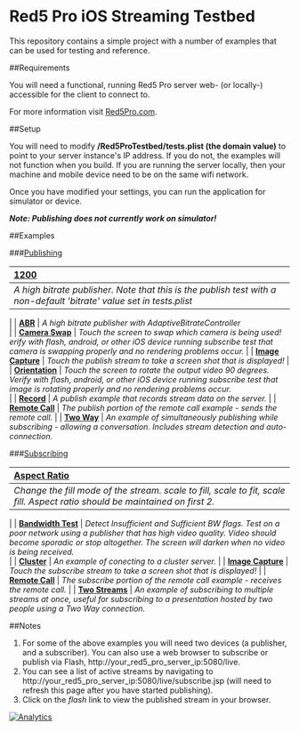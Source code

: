 # Red5 Pro iOS Streaming Testbed

This repository contains a simple project with a number of examples that can be used for testing and reference.  

##Requirements

You will need a functional, running Red5 Pro server web- (or locally-) accessible for the client to connect to.

For more information visit [Red5Pro.com](http://red5pro.com).

##Setup

You will need to modify **/Red5ProTestbed/tests.plist (the domain value)** to point to your server instance's IP address.  If you do not, the examples will not function when you build. If you are running the server locally, then your machine and mobile device need to be on the same wifi network. 

Once you have modified your settings, you can run the application for simulator or device. 

***Note: Publishing does not currently work on simulator!***

##Examples

###[Publishing](R5ProTestbed/Tests/Publish)

| **[1200](R5ProTestbed/Tests/Publish)**                 
| :-----
| *A high bitrate publisher. Note that this is the publish test with a non-default 'bitrate' value set in tests.plist* 
|
| **[ABR](R5ProTestbed/Tests/AdaptiveBitrate)**
| *A high bitrate publisher with AdaptiveBitrateController*   
|
| **[Camera Swap](R5ProTestbed/Tests/CameraSwap)**
| *Touch the screen to swap which camera is being used! erify with flash, android, or other iOS device running subscribe test that camera is swapping properly and no rendering problems occur.* 
|
| **[Image Capture](R5ProTestbed/Tests/PublishStreamImage)**
| *Touch the publish stream to take a screen shot that is displayed!* 
|
| **[Orientation](R5ProTestbed/Tests/PublishOrientation)**
| *Touch the screen to rotate the output video 90 degrees.  Verify with flash, android, or other iOS device running subscribe test that image is rotating properly and no rendering problems occur.*    
|
| **[Record](R5ProTestbed/Tests/Recorded)**
| *A publish example that records stream data on the server.*
|
| **[Remote Call](R5ProTestbed/Tests/RemoteCall)**
| *The publish portion of the remote call example - sends the remote call.*
|
| **[Two Way](R5ProTestbed/Tests/TwoWay)**
| *An example of simultaneously publishing while subscribing - allowing a conversation. Includes stream detection and auto-connection.*

###[Subscribing](R5ProTestbed/Tests/Subscribe)

| **[Aspect Ratio](R5ProTestbed/Tests/SubscribeAspectRatio)**
| :----
| *Change the fill mode of the stream.  scale to fill, scale to fit, scale fill.  Aspect ratio should be maintained on first 2.* 
|
| **[Bandwidth Test](R5ProTestbed/Tests/SubscriberBadwidth)**
| *Detect Insufficient and Sufficient BW flags.  Test on a poor network using a publisher that has high video quality. Video should become sporadic or stop altogether.  The screen will darken when no video is being received.*  
|
| **[Cluster](R5ProTestbed/Tests/SubscribeCluster)** 
| *An example of conecting to a cluster server.* 
|
| **[Image Capture](R5ProTestbed/Tests/SubscribeStreamImage)**
| *Touch the subscribe stream to take a screen shot that is displayed!*
|
| **[Remote Call](R5ProTestbed/Tests/RemoteCall)**
| *The subscribe portion of the remote call example - receives the remote call.* 
|
| **[Two Streams](R5ProTestbed/Tests/SubscribeTwoStreams)**
| *An example of subscribing to multiple streams at once, useful for subscribing to a presentation hosted by two people using a Two Way connection.* 

     
##Notes

1. For some of the above examples you will need two devices (a publisher, and a subscriber). You can also use a web browser to subscribe or publish via Flash, http://your_red5_pro_server_ip:5080/live.
2. You can see a list of active streams by navigating to http://your_red5_pro_server_ip:5080/live/subscribe.jsp (will need to refresh this page after you have started publishing).
3. Click on the *flash* link to view the published stream in your browser.

[![Analytics](https://ga-beacon.appspot.com/UA-59819838-3/red5pro/streaming-ios?pixel)](https://github.com/igrigorik/ga-beacon)